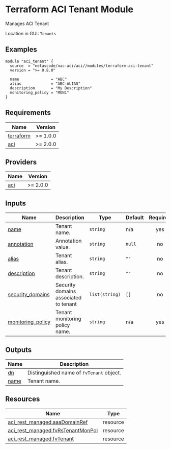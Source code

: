 <!-- BEGIN_TF_DOCS -->
# Terraform ACI Tenant Module

Manages ACI Tenant

Location in GUI:
`Tenants`

## Examples

```hcl
module "aci_tenant" {
  source  = "netascode/nac-aci/aci//modules/terraform-aci-tenant"
  version = ">= 0.8.0"

  name              = "ABC"
  alias             = "ABC-ALIAS"
  description       = "My Description"
  monitoring_policy = "MON1"
}
```

## Requirements

| Name | Version |
|------|---------|
| <a name="requirement_terraform"></a> [terraform](#requirement\_terraform) | >= 1.0.0 |
| <a name="requirement_aci"></a> [aci](#requirement\_aci) | >= 2.0.0 |

## Providers

| Name | Version |
|------|---------|
| <a name="provider_aci"></a> [aci](#provider\_aci) | >= 2.0.0 |

## Inputs

| Name | Description | Type | Default | Required |
|------|-------------|------|---------|:--------:|
| <a name="input_name"></a> [name](#input\_name) | Tenant name. | `string` | n/a | yes |
| <a name="input_annotation"></a> [annotation](#input\_annotation) | Annotation value. | `string` | `null` | no |
| <a name="input_alias"></a> [alias](#input\_alias) | Tenant alias. | `string` | `""` | no |
| <a name="input_description"></a> [description](#input\_description) | Tenant description. | `string` | `""` | no |
| <a name="input_security_domains"></a> [security\_domains](#input\_security\_domains) | Security domains associated to tenant | `list(string)` | `[]` | no |
| <a name="input_monitoring_policy"></a> [monitoring\_policy](#input\_monitoring\_policy) | Tenant monitoring policy name. | `string` | n/a | yes |

## Outputs

| Name | Description |
|------|-------------|
| <a name="output_dn"></a> [dn](#output\_dn) | Distinguished name of `fvTenant` object. |
| <a name="output_name"></a> [name](#output\_name) | Tenant name. |

## Resources

| Name | Type |
|------|------|
| [aci_rest_managed.aaaDomainRef](https://registry.terraform.io/providers/CiscoDevNet/aci/latest/docs/resources/rest_managed) | resource |
| [aci_rest_managed.fvRsTenantMonPol](https://registry.terraform.io/providers/CiscoDevNet/aci/latest/docs/resources/rest_managed) | resource |
| [aci_rest_managed.fvTenant](https://registry.terraform.io/providers/CiscoDevNet/aci/latest/docs/resources/rest_managed) | resource |
<!-- END_TF_DOCS -->